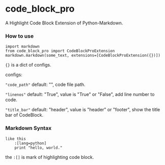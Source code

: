 code_block_pro
==============

A Highlight Code Block Extension of Python-Markdown.

### How to use


    import markdown
    from code_block_pro import CodeBlockProExtension
    markdown.markdown(some_text, extensions=[CodeBlockProExtension({})])
  
`{}` is a dict of configs.

configs:

   `"code_path"` default: "", code file path.
     
   `"linenos"` default: "True", value is "True" or "False", add line number to code.
     
   `"title_bar"` default: "header", value is "header" or "footer", show the title bar of CodeBlock.
    
### Markdown Syntax

    like this
        :[lang=python]
        print "hello, world."
    
    
the `:[]` is mark of highlighting code block.
